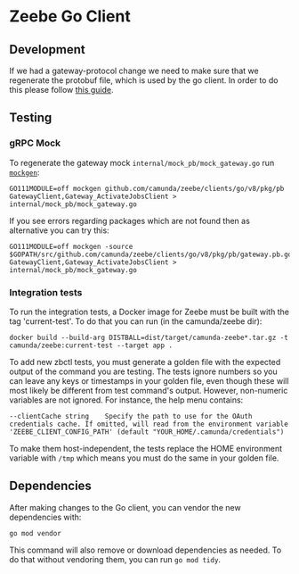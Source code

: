 # Zeebe Go Client

## Development

If we had a gateway-protocol change we need to make sure that we regenerate the protobuf file, which is used by the go client.
In order to do this please follow [this guide](../../gateway-protocol-impl/README.md).

## Testing

### gRPC Mock

To regenerate the gateway mock `internal/mock_pb/mock_gateway.go` run [`mockgen`](https://github.com/golang/mock#installation):

```
GO111MODULE=off mockgen github.com/camunda/zeebe/clients/go/v8/pkg/pb GatewayClient,Gateway_ActivateJobsClient > internal/mock_pb/mock_gateway.go
```

If you see errors regarding packages which are not found then as alternative you can try this:

```
GO111MODULE=off mockgen -source $GOPATH/src/github.com/camunda/zeebe/clients/go/v8/pkg/pb/gateway.pb.go GatewayClient,Gateway_ActivateJobsClient > internal/mock_pb/mock_gateway.go
```

### Integration tests

To run the integration tests, a Docker image for Zeebe must be built with the tag 'current-test'. To do that you can run (in the camunda/zeebe dir):

```
docker build --build-arg DISTBALL=dist/target/camunda-zeebe*.tar.gz -t camunda/zeebe:current-test --target app .
```

To add new zbctl tests, you must generate a golden file with the expected output of the command you are testing. The tests ignore numbers so you can leave any keys or timestamps in your golden file, even though these will most likely be different from test command's output. However, non-numeric variables are not ignored. For instance, the help menu contains:

```
--clientCache string    Specify the path to use for the OAuth credentials cache. If omitted, will read from the environment variable 'ZEEBE_CLIENT_CONFIG_PATH' (default "YOUR_HOME/.camunda/credentials")
```

To make them host-independent, the tests replace the HOME environment variable with `/tmp` which means you must do the same in your golden file.

## Dependencies

After making changes to the Go client, you can vendor the new dependencies with:

```
go mod vendor
```

This command will also remove or download dependencies as needed. To do that without vendoring them, you can run `go mod tidy`.
